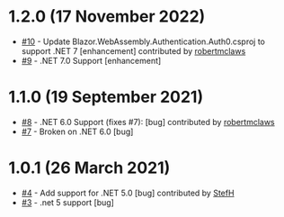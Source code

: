 # 1.2.0 (17 November 2022)
- [#10](https://github.com/StefH/Blazor.WebAssembly.Authentication.Auth0/pull/10) - Update Blazor.WebAssembly.Authentication.Auth0.csproj to support .NET 7 [enhancement] contributed by [robertmclaws](https://github.com/robertmclaws)
- [#9](https://github.com/StefH/Blazor.WebAssembly.Authentication.Auth0/issues/9) - .NET 7.0 Support [enhancement]

# 1.1.0 (19 September 2021)
- [#8](https://github.com/StefH/Blazor.WebAssembly.Authentication.Auth0/pull/8) - .NET 6.0 Support (fixes #7): [bug] contributed by [robertmclaws](https://github.com/robertmclaws)
- [#7](https://github.com/StefH/Blazor.WebAssembly.Authentication.Auth0/issues/7) - Broken on .NET 6.0 [bug]

# 1.0.1 (26 March 2021)
- [#4](https://github.com/StefH/Blazor.WebAssembly.Authentication.Auth0/pull/4) - Add support for .NET 5.0 [bug] contributed by [StefH](https://github.com/StefH)
- [#3](https://github.com/StefH/Blazor.WebAssembly.Authentication.Auth0/issues/3) - .net 5 support [bug]

